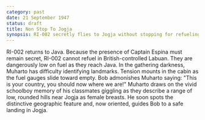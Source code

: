 ```yaml
---
category: past
date: 21 September 1947
status: draft
title: Non Stop To Jogja
synopsis: RI-002 secretly flies to Jogja without stopping for refueling. Flying over Java at night and minutes from running out of fuel, Muharto navigates by remembering a schooldays geography lesson. 
---
```


RI-002 returns to Java. Because the presence of Captain 
Espina must remain secret, RI-002 cannot refuel in British-controlled Labuan. They are dangerously low on fuel as
they reach Java. In the gathering darkness, Muharto has difficulty
identifying landmarks. Tension mounts in the cabin as the fuel gauges
slide toward empty. Bob admonishes Muharto saying: "This is your
country, you should now where we are!" Muharto draws on the vivid
schoolboy memory of his classmates giggling as they describe a range of
low, rounded hills near Jogja as female breasts. He soon spots the
distinctive geographic feature and, now oriented, guides Bob to a safe
landing in Jogja.
